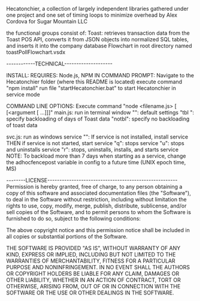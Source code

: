 
Hecatonchier, a collection of largely independent libraries gathered under one project and one set of timing loops to minimize overhead
by Alex Cordova for Sugar Mountain LLC

the functional groups consist of:
Toast: retrieves transaction data from the Toast POS API, converts it from JSON objects into normalized SQL tables, and inserts it into the company database 
		Flowchart in root directory named toastPollFlowchart.vsdx



------------TECHNICAL--------------------

INSTALL:
REQUIRES: Node.js, NPM
IN COMMAND PROMPT: 
	Navigate to the Hecatonchier folder (where this README is located)
	execute command "npm install"
	run file "startHecatonchier.bat" to start Hecatonchier in service mode

COMMAND LINE OPTIONS:
Execute command "node <filename.js> [<argument> [<argument [ ...]]]"
main.js: run in terminal window
	"": default settings
	"tbl <integer>": specify backloading of <integer> days of Toast data
	"notbl": specify no backloading of toast data

svc.js: run as windows service
	"": If service is not installed, install service THEN if service is not started, start service
	"q": stops service
	"u": stops and uninstalls service
	"r": stops, uninstalls, installs, and starts service
		NOTE: To backload more than 7 days when starting as a service, change the adhocfencepost variable in config to a future time (UNIX epoch time, MS)



--------LICENSE------------------------------------------------------
Permission is hereby granted, free of charge, to any person obtaining a copy
of this software and associated documentation files (the "Software"), to deal
in the Software without restriction, including without limitation the rights
to use, copy, modify, merge, publish, distribute, sublicense, and/or sell
copies of the Software, and to permit persons to whom the Software is
furnished to do so, subject to the following conditions:

The above copyright notice and this permission notice shall be included in all
copies or substantial portions of the Software.

THE SOFTWARE IS PROVIDED "AS IS", WITHOUT WARRANTY OF ANY KIND, EXPRESS OR
IMPLIED, INCLUDING BUT NOT LIMITED TO THE WARRANTIES OF MERCHANTABILITY,
FITNESS FOR A PARTICULAR PURPOSE AND NONINFRINGEMENT. IN NO EVENT SHALL THE
AUTHORS OR COPYRIGHT HOLDERS BE LIABLE FOR ANY CLAIM, DAMAGES OR OTHER
LIABILITY, WHETHER IN AN ACTION OF CONTRACT, TORT OR OTHERWISE, ARISING FROM,
OUT OF OR IN CONNECTION WITH THE SOFTWARE OR THE USE OR OTHER DEALINGS IN THE
SOFTWARE.